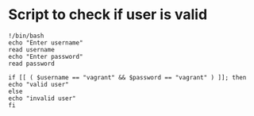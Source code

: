 # Script to check if user is valid

```
!/bin/bash
echo "Enter username"
read username
echo "Enter password"
read password

if [[ ( $username == "vagrant" && $password == "vagrant" ) ]]; then
echo "valid user"
else
echo "invalid user"
fi
```